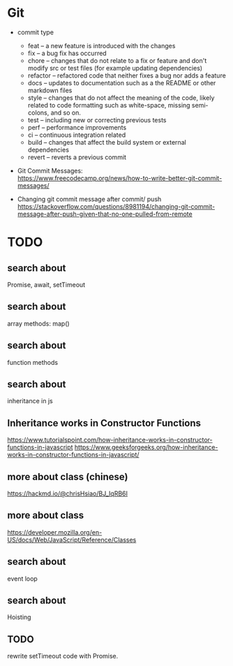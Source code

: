 # Git
- commit type
    - feat – a new feature is introduced with the changes
    - fix – a bug fix has occurred
    - chore – changes that do not relate to a fix or feature and don't modify src or test files (for example updating dependencies)
    - refactor – refactored code that neither fixes a bug nor adds a feature
    - docs – updates to documentation such as a the README or other markdown files
    - style – changes that do not affect the meaning of the code, likely related to code formatting such as white-space, missing semi-colons, and so on.
    - test – including new or correcting previous tests
    - perf – performance improvements
    - ci – continuous integration related
    - build – changes that affect the build system or external dependencies
    - revert – reverts a previous commit

- Git Commit Messages:  
https://www.freecodecamp.org/news/how-to-write-better-git-commit-messages/  
- Changing git commit message after commit/ push  
https://stackoverflow.com/questions/8981194/changing-git-commit-message-after-push-given-that-no-one-pulled-from-remote  

# TODO
## search about
Promise, await, setTimeout
## search about
array methods: map()
## search about
function methods
## search about
inheritance in js
## Inheritance works in Constructor Functions
https://www.tutorialspoint.com/how-inheritance-works-in-constructor-functions-in-javascript
https://www.geeksforgeeks.org/how-inheritance-works-in-constructor-functions-in-javascript/
## more about class (chinese)
https://hackmd.io/@chrisHsiao/BJ_IqRB6I
## more about class 
https://developer.mozilla.org/en-US/docs/Web/JavaScript/Reference/Classes
## search about
event loop
## search about
Hoisting
## TODO
rewrite setTimeout code with Promise.